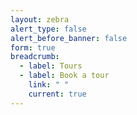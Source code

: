 ```yaml
---
layout: zebra
alert_type: false
alert_before_banner: false
form: true
breadcrumb:
  - label: Tours
  - label: Book a tour
    link: " "
    current: true
---
```

